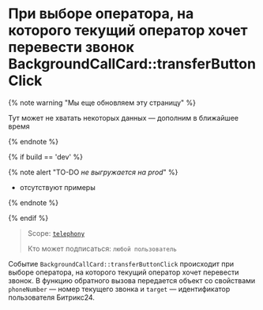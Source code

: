# При выборе оператора, на которого текущий оператор хочет перевести звонок BackgroundCallCard::transferButtonClick

{% note warning "Мы еще обновляем эту страницу" %}

Тут может не хватать некоторых данных — дополним в ближайшее время

{% endnote %}

{% if build == 'dev' %}

{% note alert "TO-DO _не выгружается на prod_" %}

- отсутствуют примеры

{% endnote %}

{% endif %}

> Scope: [`telephony`](../../../../scopes/permissions.md)
>
> Кто может подписаться: `любой пользователь`

Событие `BackgroundCallCard::transferButtonClick` происходит при выборе оператора, на которого текущий оператор хочет перевести звонок. В функцию обратного вызова передается объект со свойствами `phoneNumber` — номер текущего звонка и `target` — идентификатор пользователя Битрикс24.
